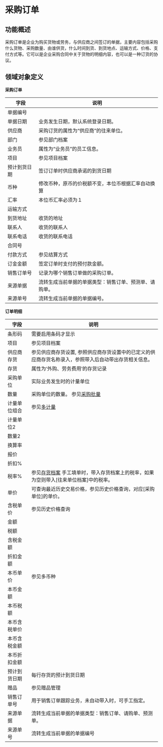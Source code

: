 # 采购订单

## 功能概述

采购订单是企业为购买货物或劳务，与供应商之间签订的单据，主要内容包括采购什么货物、采购数量、由谁供货，什么时间到货、到货地点、运输方式、价格、支付方式等。它可以是企业采购合同中关于货物的明细内容，也可以是一种订货的协议。

## 领域对象定义

**采购订单**

| 字段          | 说明                                   |
|--------------|--------------------------------------------------|
| 单据编号	     ||
| 单据日期	     | 业务发生日期，默认系统登录日期。	        |
| 供应商	        | 采购订货的属性为“供应商”的往来单位。     |
| 部门	         | 参见部门档案                           |
| 业务员	        | 属性为“业务员”的员工信息。               |
| 项目	         | 参见项目档案                           |
| 预计到货日期	  | 签订订单时供应商承诺的到货日期           |
| 币种           | 修改币种，原币的价税额不变，本位币根据汇率自动换算  |
| 汇率	         | 本位币汇率必须为１                               |
| 运输方式	    ||
| 到货地址	    | 收货的地址         |
| 联系人	       | 收货的联系人       |
| 联系电话	    | 收货的联系电话     |
| 合同号	        ||
| 付款方式	     | 参见结算方式                |
| 订金金额       | 签定订单时支付的预付款金额。   |
| 销售订单号	    | 记录为哪个销售订单做的采购订单。|
| 来源单据	     | 流转生成当前单据的单据类型：销售订单、预测单、请购单。|
| 来源单号	     | 流转生成当前单据的单据编号。   |

**订单明细**

| 字段          | 说明                                   |
|--------------|--------------------------------------------------|
| 条形码	        | 需要启用条码才显示      |
| 项目	        | 参见项目档案            |
| 供应商存货	    | 参见供应商存货设置, 参照供应商存货设置中的已定义的供应商存货名称录入，参照带入后自动带出存货相关信息。 |
| 存货          |   属性为‘外购、劳务费用’的存货记录   |
| 采购单位	     | 实际业务发生时的计量单位    |
| 数量	         | 采购单位的数量。 参见[采购批量][21]           |
| 计量单位组合	  | 参见[多计量][1]                |
| 计量单位2	      ||
| 数量2	         ||
| 换算率	         ||
| 报价	          ||
| 折扣%	          ||
| 税率%           | 参见[存货档案][2]  手工填单时，带入存货档案上的税率，如果为空则带入[往来单位档案]中的税率。 ||
| 单价            | 可查询最近历史交易价格，参见历史价格查询，对应[采购单位]的单价。|
| 含税单价	      |  参见历史价格查询   |
| 金额	          ||
| 税额	          ||
| 含税金额	       ||
| 折扣金额	       ||
| 本币单价	       | 参见多币种 |
| 本币金额	       ||
| 本币税额	       ||
| 本币含税单价	    ||
| 本币含税金额	    ||
| 本币折扣金额	    ||
| 预计到货日期	    | 每行存货的预计到货日期 |
| 赠品	           | 参见赠品管理           |
| 销售订单号	       | 用于销售订单跟踪业务，未自动带入时，可手工指定。       |
| 来源单据	        | 流转生成当前单据的单据类型：销售订单、请购单、预测单。  |
| 来源单号	        | 流转生成当前单据的单据编号                           |

##


[1]: https://github.com/saas-plat/saas-plat-erp/tree/master/base/inventory/docs/多计量.md        "多计量"
[2]: https://github.com/saas-plat/saas-plat-erp/tree/master/base/inventory/README.md        "存货档案"
[3]: https://github.com/saas-plat/saas-plat-erp/tree/master/base/project/README.md        "项目"
[4]: https://github.com/saas-plat/saas-plat-erp/tree/master/base/employee/README.md        "员工档案"

[21]: https://github.com/saas-plat/saas-plat-erp/tree/master/base/inventory/README.md        "采购批量"
